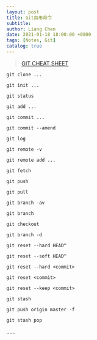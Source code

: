 ```yaml
---
layout: post
title: Git自用命令
subtitle:
author: Liang Chen
date: 2021-01-18 18:00:00 +0800
tags: [Notes, Git]
catalog: true
---
```


<head>
    <script src="https://cdn.mathjax.org/mathjax/latest/MathJax.js?config=TeX-AMS-MML_HTMLorMML" type="text/javascript"></script>
    <script type="text/x-mathjax-config">
        MathJax.Hub.Config({
            tex2jax: {
            skipTags: ['script', 'noscript', 'style', 'textarea', 'pre'],
            inlineMath: [['$','$']]
            }
        });
    </script>
</head>

> [GIT CHEAT SHEET](https://github.com/liangchen01xz/Notes/blob/master/git-cheatsheet.pdf)

`git clone ...`

`git init ...`

`git status`

`git add ...`

`git commit ...`

`git commit --amend`

`git log`

`git remote -v`

`git remote add ...`

`git fetch`

`git push`

`git pull`

`git branch -av`

`git branch`

`git checkout`

`git branch -d`

`git reset --hard HEAD^`

`git reset --soft HEAD^`

`git reset --hard <commit>`

`git reset <commit>`

`git reset --keep <commit>`

`git stash`

`git push origin master -f`

`git stash pop`

......
